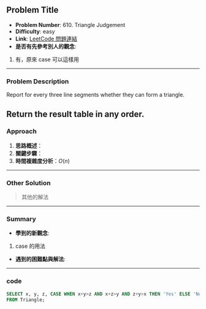 ## Problem Title

- **Problem Number**:  610. Triangle Judgement
- **Difficulty**: easy
- **Link**: [LeetCode 問題連結](https://leetcode.com/problems/triangle-judgement/description/?envType=study-plan-v2&envId=top-sql-50)
- **是否有先參考別人的觀念**:
1. 有，原來 case 可以這樣用
---

### Problem Description

Report for every three line segments whether they can form a triangle.

Return the result table in any order.
---

### Approach

1. **思路概述**：
2. **關鍵步驟**：
3. **時間複雜度分析**：$O(n)$

---

### Other Solution

> 其他的解法

---
### Summary

- **學到的新觀念**:
1. case 的用法
- **遇到的困難點與解法**:

---

### code
```sql
SELECT x, y, z, CASE WHEN x+y>z AND x+z>y AND z+y>x THEN 'Yes' ELSE 'No' END AS triangle
FROM Triangle;
```

